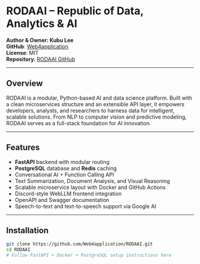 # RODAAI – Republic of Data, Analytics & AI

**Author & Owner: Kubu Lee**  
**GitHub**: [Web4application](https://github.com/Web4application)  
**License**: MIT  
**Repository**: [RODAAI GitHub](https://github.com/Web4application/RODAAI.git)

---

## Overview

RODAAI is a modular, Python-based AI and data science platform. Built with a clean microservices structure and an extensible API layer, it empowers developers, analysts, and researchers to harness data for intelligent, scalable solutions. From NLP to computer vision and predictive modeling, RODAAI serves as a full-stack foundation for AI innovation.

---

## Features

- **FastAPI** backend with modular routing
- **PostgreSQL** database and **Redis** caching
- Conversational AI + Function Calling API
- Text Summarization, Document Analysis, and Visual Reasoning
- Scalable microservice layout with Docker and GitHub Actions
- Discord-style WebLLM frontend integration
- OpenAPI and Swagger documentation
- Speech-to-text and text-to-speech support via Google AI

---

## Installation

```bash
git clone https://github.com/Web4application/RODAAI.git
cd RODAAI
# Follow FastAPI + Docker + PostgreSQL setup instructions here
